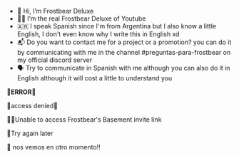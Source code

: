 - 👋 Hi, I’m Frostbear Deluxe
- 🐻🥶 I’m the real Frostbear Deluxe of Youtube
- 🇦🇷 I speak Spanish since I'm from Argentina but I also know a little English, I don't even know why I write this in English xd
- 📬 Do you want to contact me for a project or a promotion? you can do it by communicating with me in the channel #preguntas-para-frostbear on my official discord server
- 🗣 Try to communicate in Spanish with me although you can also do it in English although it will cost a little to understand you

**🛑ERROR🛑**

🚫access denied🚫

📡❌Unable to access Frostbear's Basement invite link

🔄Try again later

👋 nos vemos en otro momento!!

<!---
FrostbearDeluxe/FrostbearDeluxe is a ✨ special ✨ repository because its `README.md` (this file) appears on your GitHub profile.
You can click the Preview link to take a look at your changes.
--->
